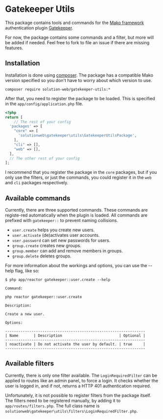 # Gatekeeper Utils
This package contains tools and commands for the [Mako framework](http://makoframework.com/) authentication plugin [Gatekeeper](http://makoframework.com/docs/4.5/security:authentication).

For now, the package contains some commands and a filter, but more will be added if needed. Feel free to fork to file an issue if there are missing features.

## Installation
Installation is done using [composer](https://getcomposer.org/). The package has a compatible Mako version specified so you don't have to worry about which version to use.

```
composer require solution-web/gatekeeper-utils:*
```

After that, you need to register the package to be loaded. This is specified in the `app/config/application.php` file.

```php
<?php
return [
    // The rest of your config
  'packages' => [
    "core" => [
      'solutionweb\gatekeeper\utils\GatekeeperUtilsPackage',
    ],
    "cli" => [],
    "web" => [],
  ],
  // The other rest of your config
];
```

I recommend that you register the package in the `core` packages, but if you only use the filters, or just the commands, you could register it in the `web` and `cli` packages respectively.

## Available commands
Currently, there are three supported commands. These commands are registe-red automatically when the plugin is loaded. All commands are prefixed with `gatekeeper::` to prevent naming collisions.
- `user.create` helps you create new users.
- `user.activate` (de)activates user accounts.
- `user.password` can set new passwords for users.
- `group.create` creates new groups.
- `group.member` can add and remove members in groups.
- `group.delete` deletes groups.

For more information about the workings and options, you can use the --help flag, like so:

```
$ php app/reactor gatekeeper::user.create --help

Command:

php reactor gatekeeper::user.create

Description:

Create a new user.

Options:

----------------------------------------------------------------
| Name       | Description                          | Optional |
----------------------------------------------------------------
| noactivate | Do not activate the user by default. | true     |
----------------------------------------------------------------
```

## Available filters
Currently, there is only one filter available. The `LoginRequiredFilter` can be applied to routes like an admin panel, to force a login. It checks whether the user is logged in, and if not, returns a HTTP 401 authentication required.

Unfortunately, it is not possible to register filters from the package itself. The filters need to be registered manually, by adding it to `app/routes/filters.php`. The full class name is `solutionweb\gatekeeper\utils\filters\LoginRequiredFilter.php`.
